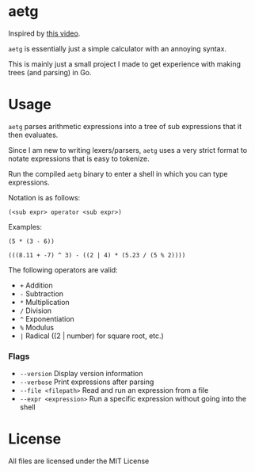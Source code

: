 # aetg

Inspired by [this video](https://www.youtube.com/watch?v=7tCNu4CnjVc).

`aetg` is essentially just a simple calculator with an annoying syntax.

This is mainly just a small project I made to get experience with making trees (and parsing) in Go.

# Usage
`aetg` parses arithmetic expressions into a tree of sub expressions that it then evaluates.

Since I am new to writing lexers/parsers, `aetg` uses a very strict format to notate expressions that is easy to tokenize.

Run the compiled `aetg` binary to enter a shell in which you can type expressions.

Notation is as follows:

`(<sub expr> operator <sub expr>)`

Examples:

`(5 * (3 - 6))`

`(((8.11 + -7) ^ 3) - ((2 | 4) * (5.23 / (5 % 2))))`

The following operators are valid:
* `+` Addition
* `-` Subtraction
* `*` Multiplication
* `/` Division
* `^` Exponentiation
* `%` Modulus
* `|` Radical ((2 | number) for square root, etc.)

### Flags
* `--version` Display version information
* `--verbose` Print expressions after parsing
* `--file <filepath>` Read and run an expression from a file
* `--expr <expression>` Run a specific expression without going into the shell

# License
All files are licensed under the MIT License
